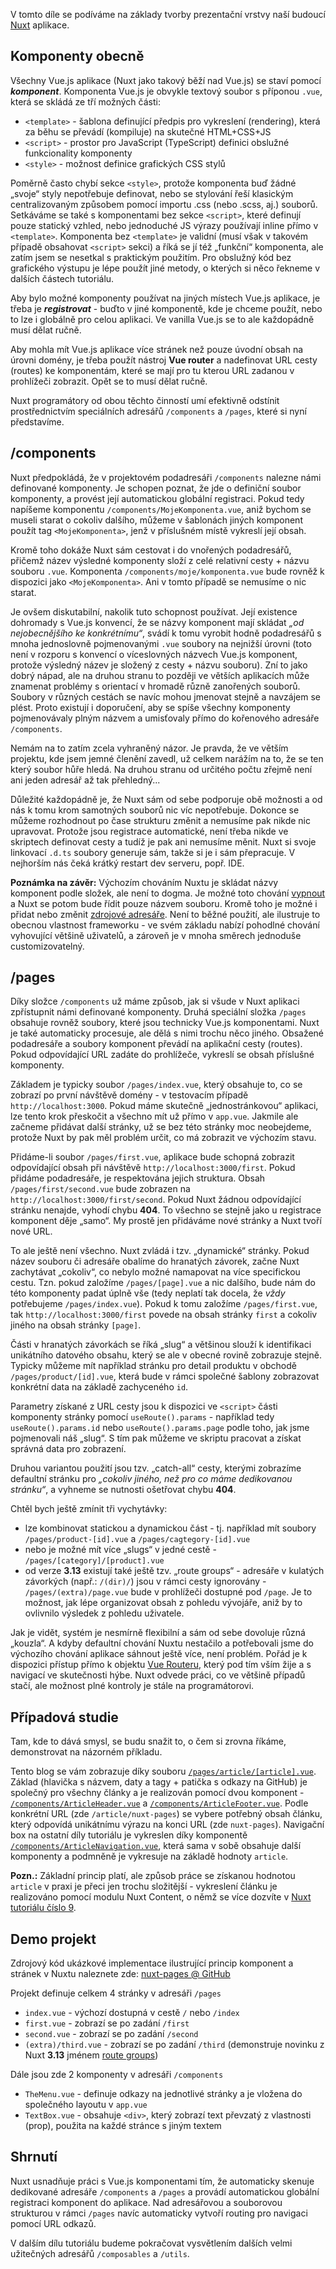 V tomto díle se podíváme na základy tvorby prezentační vrstvy naší budoucí [Nuxt](https://nuxt.com/) aplikace.

## Komponenty obecně

Všechny Vue.js aplikace (Nuxt jako takový běží nad Vue.js) se staví pomocí **_komponent_**. Komponenta Vue.js je obvykle textový soubor s příponou `.vue`, která se skládá ze tří možných části:
- `<template>` - šablona definující předpis pro vykreslení (rendering), která za běhu se převádí (kompiluje) na skutečné HTML+CSS+JS
- `<script>` - prostor pro JavaScript (TypeScript) definici obslužné funkcionality komponenty
- `<style>` - možnost definice grafických CSS stylů

Poměrně často chybí sekce `<style>`, protože komponenta buď žádné „svoje“ styly nepotřebuje definovat, nebo se stylování řeší klasickým centralizovaným způsobem pomocí importu .css (nebo .scss, aj.) souborů. Setkáváme se také s komponentami bez sekce `<script>`, které definují pouze statický vzhled, nebo jednoduché JS výrazy používají inline přímo v `<template>`. Komponenta bez `<template>` je validní (musí však v takovém případě obsahovat `<script>` sekci) a říká se jí též „funkční“ komponenta, ale zatím jsem se nesetkal s praktickým použitím. Pro obslužný kód bez grafického výstupu je lépe použít jiné metody, o kterých si něco řekneme v dalších částech tutoriálu.

Aby bylo možné komponenty používat na jiných místech Vue.js aplikace, je třeba je **_registrovat_** - buďto v jiné komponentě, kde je chceme použít, nebo to lze i globálně pro celou aplikaci. Ve vanilla Vue.js se to ale každopádně musí dělat ručně.

Aby mohla mít Vue.js aplikace více stránek než pouze úvodní obsah na úrovni domény, je třeba použít nástroj **Vue router** a nadefinovat URL cesty (routes) ke komponentám, které se mají pro tu kterou URL zadanou v prohlížeči zobrazit. Opět se to musí dělat ručně.

Nuxt programátory od obou těchto činností umí efektivně odstínit prostřednictvím speciálních adresářů `/components` a `/pages`, které si nyní představíme.

## /components

Nuxt předpokládá, že v projektovém podadresáři `/components` nalezne námi definované komponenty. Je schopen poznat, že jde o definiční soubor komponenty, a provést její automatickou globální registraci. Pokud tedy napíšeme komponentu `/components/MojeKomponenta.vue`, aniž bychom se museli starat o cokoliv dalšího, můžeme v šablonách jiných komponent použít tag `<MojeKomponenta>`, jenž v příslušném místě vykreslí její obsah.

Kromě toho dokáže Nuxt sám cestovat i do vnořených podadresářů, přičemž název výsledné komponenty složí z celé relativní cesty + názvu souboru `.vue`. Komponenta `/components/moje/komponenta.vue` bude rovněž k dispozici jako `<MojeKomponenta>`. Ani v tomto případě se nemusíme o nic starat.

Je ovšem diskutabilní, nakolik tuto schopnost používat. Její existence dohromady s Vue.js konvencí, že se názvy komponent mají skládat _„od nejobecnějšího ke konkrétnímu“_, svádí k tomu vyrobit hodně podadresářů s mnoha jednoslovně pojmenovanými `.vue` soubory na nejnižší úrovni (toto není v rozporu s konvencí o víceslovných názvech Vue.js komponent, protože výsledný název je složený z cesty + názvu souboru). Zní to jako dobrý nápad, ale na druhou stranu to později ve větších aplikacích může znamenat problémy s orientací v hromadě různě zanořených souborů. Soubory v různých cestách se navíc mohou jmenovat stejně a navzájem se plést. Proto existují i doporučení, aby se spíše všechny komponenty pojmenovávaly plným názvem a umisťovaly přímo do kořenového adresáře `/components`. 

Nemám na to zatím zcela vyhraněný názor. Je pravda, že ve větším projektu, kde jsem jemné členění zavedl, už celkem narážím na to, že se ten který soubor hůře hledá. Na druhou stranu od určitého počtu zřejmě není ani jeden adresář až tak přehledný...

Důležité každopádně je, že Nuxt sám od sebe podporuje obě možnosti a od nás k tomu krom samotných souborů nic víc nepotřebuje. Dokonce se můžeme rozhodnout po čase strukturu změnit a nemusíme pak nikde nic upravovat. Protože jsou registrace automatické, není třeba nikde ve skriptech definovat cesty a tudíž je pak ani nemusíme měnit. Nuxt si svoje linkovací `.d.ts` soubory generuje sám, takže si je i sám přepracuje. V nejhorším nás čeká krátký restart dev serveru, popř. IDE.

**Poznámka na závěr:** Výchozím chováním Nuxtu je skládat názvy komponent podle složek, ale není to dogma. Je možné toto chování [vypnout](https://nuxt.com/docs/guide/directory-structure/components#component-names) a Nuxt se potom bude řídit pouze názvem souboru. Kromě toho je možné i přidat nebo změnit [zdrojové adresáře](https://nuxt.com/docs/guide/directory-structure/components#custom-directories). Není to běžné použití, ale ilustruje to obecnou vlastnost frameworku - ve svém základu nabízí pohodlné chování vyhovující většině uživatelů, a zároveň je v mnoha směrech jednoduše customizovatelný.

## /pages

Díky složce `/components` už máme způsob, jak si všude v Nuxt aplikaci zpřístupnit námi definované komponenty. Druhá speciální složka `/pages` obsahuje rovněž soubory, které jsou technicky Vue.js komponentami. Nuxt je také automaticky procesuje, ale dělá s nimi trochu něco jiného. Obsažené podadresáře a soubory komponent převádí na aplikační cesty (routes). Pokud odpovídající URL zadáte do prohlížeče, vykreslí se obsah příslušné komponenty.

Základem je typicky soubor `/pages/index.vue`, který obsahuje to, co se zobrazí po první návštěvě domény - v testovacím případě `http://localhost:3000`. Pokud máme skutečně „jednostránkovou“ aplikaci, lze tento krok přeskočit a všechno mít už přímo v `app.vue`. Jakmile ale začneme přidávat další stránky, už se bez této stránky moc neobejdeme, protože Nuxt by pak měl problém určit, co má zobrazit ve výchozím stavu.

Přidáme-li soubor `/pages/first.vue`, aplikace bude schopná zobrazit odpovídající obsah při návštěvě `http://localhost:3000/first`. Pokud přidáme podadresáře, je respektována jejich struktura. Obsah `/pages/first/second.vue` bude zobrazen na `http://localhost:3000/first/second`. Pokud Nuxt žádnou odpovídající stránku nenajde, vyhodí chybu **404**. To všechno se stejně jako u registrace komponent děje „samo“. My prostě jen přidáváme nové stránky a Nuxt tvoří nové URL.

To ale ještě není všechno. Nuxt zvládá i tzv. „dynamické“ stránky. Pokud název souboru či adresáře obalíme do hranatých závorek, začne Nuxt zachytávat „cokoliv“, co nebylo možné namapovat na více specifickou cestu. Tzn. pokud založíme `/pages/[page].vue` a nic dalšího, bude nám do této komponenty padat úplně vše (tedy neplatí tak docela, že _vždy_ potřebujeme `/pages/index.vue`). Pokud k tomu založíme `/pages/first.vue`, tak `http://localhost:3000/first` povede na obsah stránky `first` a cokoliv jiného na obsah stránky `[page]`.

Části v hranatých závorkách se říká „slug“ a většinou slouží k identifikaci unikátního datového obsahu, který se ale v obecné rovině zobrazuje stejně. Typicky můžeme mít například stránku pro detail produktu v obchodě `/pages/product/[id].vue`, která bude v rámci společné šablony zobrazovat konkrétní data na základě zachyceného `id`. 

Parametry získané z URL cesty jsou k dispozici ve `<script>` části komponenty stránky pomocí `useRoute().params` - například tedy `useRoute().params.id` nebo `useRoute().params.page` podle toho, jak jsme pojmenovali náš „slug“. S tím pak můžeme ve skriptu pracovat a získat správná data pro zobrazení.

Druhou variantou použití jsou tzv. „catch-all“ cesty, kterými zobrazíme defaultní stránku pro _„cokoliv jiného, než pro co máme dedikovanou stránku“_, a vyhneme se nutnosti ošetřovat chybu **404**.

Chtěl bych ještě zmínit tři vychytávky:
- lze kombinovat statickou a dynamickou část - tj. například mít soubory `/pages/product-[id].vue` a `/pages/cagtegory-[id].vue`
- nebo je možné mít více „slugs“ v jedné cestě - `/pages/[category]/[product].vue`
- od verze **3.13** existují také ještě tzv. „route groups“ - adresáře v kulatých závorkých (např.: `/(dir)/`) jsou v rámci cesty ignorovány - `/pages/(extra)/page.vue` bude v prohlížeči dostupné pod `/page`. Je to možnost, jak lépe organizovat obsah z pohledu vývojáře, aniž by to ovlivnilo výsledek z pohledu uživatele.

Jak je vidět, systém je nesmírně flexibilní a sám od sebe dovoluje různá „kouzla“. A kdyby defaultní chování Nuxtu nestačilo a potřebovali jsme do výchozího chování aplikace sáhnout ještě více, není problém. Pořád je k dispozici přístup přímo k objektu [Vue Routeru](https://nuxt.com/docs/api/composables/use-router), který pod tím vším žije a s navigací ve skutečnosti hýbe. Nuxt odvede práci, co ve většině případů stačí, ale možnost plné kontroly je stále na programátorovi.

## Případová studie

Tam, kde to dává smysl, se budu snažit to, o čem si zrovna říkáme, demonstrovat na názorném příkladu.

Tento blog se vám zobrazuje díky souboru [`/pages/article/[article].vue`](https://github.com/AloisSeckar/master-coda/blob/master/pages/article/%5Barticle%5D.vue). Základ (hlavička s názvem, daty a tagy + patička s odkazy na GitHub) je společný pro všechny články a je realizován pomocí dvou komponent - [`/components/ArticleHeader.vue`](https://github.com/AloisSeckar/master-coda/blob/master/components/ArticleHeader.vue) a [`/components/ArticleFooter.vue`](https://github.com/AloisSeckar/master-coda/blob/master/components/ArticleFooter.vue). Podle konkrétní URL (zde `/article/nuxt-pages`) se vybere potřebný obsah článku, který odpovídá unikátnímu výrazu na konci URL (zde `nuxt-pages`). Navigační box na ostatní díly tutoriálu je vykreslen díky komponentě [`/components/ArticleNavigation.vue`](https://github.com/AloisSeckar/master-coda/blob/master/components/ArticleNavigation.vue), která sama v sobě obsahuje další komponenty a podmněně je vykresuje na základě hodnoty `article`.

**Pozn.:** Základní princip platí, ale způsob práce se získanou hodnotou `article` v praxi je přeci jen trochu složitější - vykreslení článku je realizováno pomocí modulu Nuxt Content, o němž se více dozvíte v [Nuxt tutoriálu číslo 9](/article/nuxt-content).

## Demo projekt

Zdrojový kód ukázkové implementace ilustrující princip komponent a stránek v Nuxtu naleznete zde:
[nuxt-pages @ GitHub](https://github.com/AloisSeckar/demos-nuxt/tree/main/nuxt-pages)

Projekt definuje celkem 4 stránky v adresáři `/pages`
- `index.vue` - výchozí dostupná v cestě `/` nebo `/index`
- `first.vue` - zobrazí se po zadání `/first`
- `second.vue` - zobrazí se po zadání `/second`
- `(extra)/third.vue` - zobrazí se po zadání `/third` (demonstruje novinku z Nuxt **3.13** jménem [route groups](https://nuxt.com/docs/guide/directory-structure/pages#route-groups))

Dále jsou zde 2 komponenty v adresáři `/components`
- `TheMenu.vue` - definuje odkazy na jednotlivé stránky a je vložena do společného layoutu v `app.vue`
- `TextBox.vue` - obsahuje `<div>`, který zobrazí text převzatý z vlastnosti (prop), použita na každé stránce s jiným textem

## Shrnutí

Nuxt usnadňuje práci s Vue.js komponentami tím, že automaticky skenuje dedikované adresáře `/components` a `/pages` a provádí automatickou globální registraci komponent do aplikace. Nad adresářovou a souborovou strukturou v rámci `/pages` navíc automaticky vytvoří routing pro navigaci pomocí URL odkazů.

V dalším dílu tutoriálu budeme pokračovat vysvětlením dalších velmi užitečných adresářů `/composables` a `/utils`.
